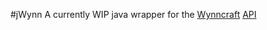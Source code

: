 #jWynn
A currently WIP java wrapper for the [Wynncraft](https://wynncraft.com/) [API](https://docs.wynncraft.com/)